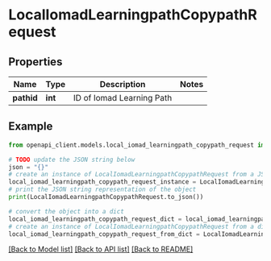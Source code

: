 # LocalIomadLearningpathCopypathRequest


## Properties

Name | Type | Description | Notes
------------ | ------------- | ------------- | -------------
**pathid** | **int** | ID of Iomad Learning Path | 

## Example

```python
from openapi_client.models.local_iomad_learningpath_copypath_request import LocalIomadLearningpathCopypathRequest

# TODO update the JSON string below
json = "{}"
# create an instance of LocalIomadLearningpathCopypathRequest from a JSON string
local_iomad_learningpath_copypath_request_instance = LocalIomadLearningpathCopypathRequest.from_json(json)
# print the JSON string representation of the object
print(LocalIomadLearningpathCopypathRequest.to_json())

# convert the object into a dict
local_iomad_learningpath_copypath_request_dict = local_iomad_learningpath_copypath_request_instance.to_dict()
# create an instance of LocalIomadLearningpathCopypathRequest from a dict
local_iomad_learningpath_copypath_request_from_dict = LocalIomadLearningpathCopypathRequest.from_dict(local_iomad_learningpath_copypath_request_dict)
```
[[Back to Model list]](../README.md#documentation-for-models) [[Back to API list]](../README.md#documentation-for-api-endpoints) [[Back to README]](../README.md)


